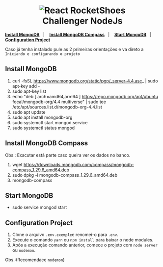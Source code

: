 <h1 align="center">
    <img alt="React RocketShoes" src="https://miro.medium.com/max/1400/0*MNVJq_8e0SJoqZb5.jpg" />
    <br>
    Challenger NodeJs
</h1>

**[Install MongoDB](#install-mongo)**&nbsp;&nbsp;&nbsp;|&nbsp;&nbsp;&nbsp;
**[Install MongoDB Compass](#install-compass)**&nbsp;&nbsp;&nbsp;|&nbsp;&nbsp;&nbsp;
**[Start MongoDB](#start-mongo)**&nbsp;&nbsp;&nbsp;|&nbsp;&nbsp;&nbsp;
**[Configuration Project](#config)**

Caso já tenha instalado pule as 2 primeiras orientações e va direto a `Iniciando e configurando o projeto`

## Install MongoDB
1. curl -fsSL https://www.mongodb.org/static/pgp/_server-4.4.asc_ | sudo apt-key add - 
2. sudo apt-key list 
3. echo "deb [ arch=amd64,arm64 ] https://repo.mongodb.org/apt/ubuntu focal/mongodb-org/4.4 multiverse" | sudo tee /etc/apt/sources.list.d/mongodb-org-4.4.list 
4. sudo apt update 
5. sudo apt install mongodb-org 
6. sudo systemctl start mongod.service
7. sudo systemctl status mongod

## Install MongoDB Compass
Obs.: Exacutar está parte caso queira ver os dados no banco.
1. wget https://downloads.mongodb.com/compass/mongodb-compass_1.29.6_amd64.deb
2. sudo dpkg -i mongodb-compass_1.29.6_amd64.deb 
3. mongodb-compass

## Start MongoDB
- sudo service mongod start

## Configuration Project
1. Clone o arquivo `.env.exemple`e renomei-o para `.env`.
2. Execute o comando `yarn` ou `npm install` para baixar o node modules.
3. Após a execução comando anterior, comece o projeto com `node server` ou `nodemon`.

Obs.:(Recomendace `nodemon`)